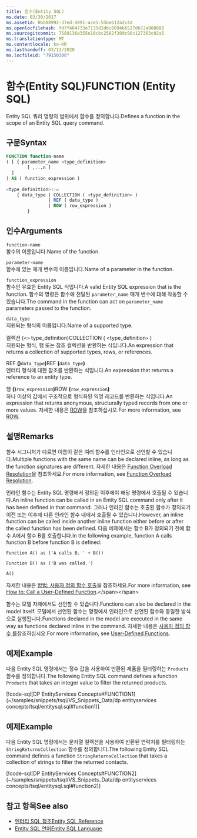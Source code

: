 ```yaml
---
title: 함수(Entity SQL)
ms.date: 03/30/2017
ms.assetid: 0bb88992-37ed-4991-ace5-55be612a2c4d
ms.openlocfilehash: fd7f484733e7135d2d6c8094b6527d672a988088
ms.sourcegitcommit: 7588136e355e10cbc2582f389c90c127363c02a5
ms.translationtype: MT
ms.contentlocale: ko-KR
ms.lasthandoff: 03/12/2020
ms.locfileid: "79150300"
---
```

# <a name="function-entity-sql"></a><span data-ttu-id="fdbfc-102">함수(Entity SQL)</span><span class="sxs-lookup"><span data-stu-id="fdbfc-102">FUNCTION (Entity SQL)</span></span>
<span data-ttu-id="fdbfc-103">Entity SQL 쿼리 명령의 범위에서 함수를 정의합니다.</span><span class="sxs-lookup"><span data-stu-id="fdbfc-103">Defines a function in the scope of an Entity SQL query command.</span></span>  
  
## <a name="syntax"></a><span data-ttu-id="fdbfc-104">구문</span><span class="sxs-lookup"><span data-stu-id="fdbfc-104">Syntax</span></span>  
  
```sql  
FUNCTION function-name  
( [ { parameter_name <type_definition>
        [ ,...n ]  
  ]  
) AS ( function_expression )
  
<type_definition>::=  
    { data_type | COLLECTION ( <type_definition> )
                | REF ( data_type )
                | ROW ( row_expression )
        }
```  
  
## <a name="arguments"></a><span data-ttu-id="fdbfc-105">인수</span><span class="sxs-lookup"><span data-stu-id="fdbfc-105">Arguments</span></span>  
 `function-name`  
 <span data-ttu-id="fdbfc-106">함수의 이름입니다.</span><span class="sxs-lookup"><span data-stu-id="fdbfc-106">Name of the function.</span></span>  
  
 `parameter-name`  
 <span data-ttu-id="fdbfc-107">함수에 있는 매개 변수의 이름입니다.</span><span class="sxs-lookup"><span data-stu-id="fdbfc-107">Name of a parameter in the function.</span></span>  
  
 `function_expression`  
 <span data-ttu-id="fdbfc-108">함수인 유효한 Entity SQL 식입니다.</span><span class="sxs-lookup"><span data-stu-id="fdbfc-108">A valid Entity SQL expression that is the function.</span></span> <span data-ttu-id="fdbfc-109">함수의 명령은 함수에 전달된 `parameter_name` 매개 변수에 대해 작동할 수 있습니다.</span><span class="sxs-lookup"><span data-stu-id="fdbfc-109">The command in the function can act on `parameter_name` parameters passed to the function.</span></span>  
  
 `data_type`  
 <span data-ttu-id="fdbfc-110">지원되는 형식의 이름입니다.</span><span class="sxs-lookup"><span data-stu-id="fdbfc-110">Name of a supported type.</span></span>  
  
 <span data-ttu-id="fdbfc-111">컬렉션 (<`>` type_definition)</span><span class="sxs-lookup"><span data-stu-id="fdbfc-111">COLLECTION ( <type_definition`>` )</span></span>  
 <span data-ttu-id="fdbfc-112">지원되는 형식, 행 또는 참조 컬렉션을 반환하는 식입니다.</span><span class="sxs-lookup"><span data-stu-id="fdbfc-112">An expression that returns a collection of supported types, rows, or references.</span></span>  
  
 <span data-ttu-id="fdbfc-113">REF **()**`data_type`**)**</span><span class="sxs-lookup"><span data-stu-id="fdbfc-113">REF **(**`data_type`**)**</span></span>  
 <span data-ttu-id="fdbfc-114">엔터티 형식에 대한 참조를 반환하는 식입니다.</span><span class="sxs-lookup"><span data-stu-id="fdbfc-114">An expression that returns a reference to an entity type.</span></span>  
  
 <span data-ttu-id="fdbfc-115">행 **()**`row_expression`**)**</span><span class="sxs-lookup"><span data-stu-id="fdbfc-115">ROW **(**`row_expression`**)**</span></span>  
 <span data-ttu-id="fdbfc-116">하나 이상의 값에서 구조적으로 형식화된 익명 레코드를 반환하는 식입니다.</span><span class="sxs-lookup"><span data-stu-id="fdbfc-116">An expression that returns anonymous, structurally typed records from one or more values.</span></span> <span data-ttu-id="fdbfc-117">자세한 내용은 [ROW](row-entity-sql.md)을 참조하십시오.</span><span class="sxs-lookup"><span data-stu-id="fdbfc-117">For more information, see [ROW](row-entity-sql.md).</span></span>  
  
## <a name="remarks"></a><span data-ttu-id="fdbfc-118">설명</span><span class="sxs-lookup"><span data-stu-id="fdbfc-118">Remarks</span></span>  
 <span data-ttu-id="fdbfc-119">함수 시그니처가 다르면 이름이 같은 여러 함수를 인라인으로 선언할 수 있습니다.</span><span class="sxs-lookup"><span data-stu-id="fdbfc-119">Multiple functions with the same name can be declared inline, as long as the function signatures are different.</span></span> <span data-ttu-id="fdbfc-120">자세한 내용은 [Function Overload Resolution](function-overload-resolution-entity-sql.md)을 참조하세요.</span><span class="sxs-lookup"><span data-stu-id="fdbfc-120">For more information, see [Function Overload Resolution](function-overload-resolution-entity-sql.md).</span></span>  
  
 <span data-ttu-id="fdbfc-121">인라인 함수는 Entity SQL 명령에서 정의된 이후에야 해당 명령에서 호출될 수 있습니다.</span><span class="sxs-lookup"><span data-stu-id="fdbfc-121">An inline function can be called in an Entity SQL command only after it has been defined in that command.</span></span> <span data-ttu-id="fdbfc-122">그러나 인라인 함수는 호출된 함수가 정의되기 이전 또는 이후에 다른 인라인 함수 내에서 호출될 수 있습니다.</span><span class="sxs-lookup"><span data-stu-id="fdbfc-122">However, an inline function can be called inside another inline function either before or after the called function has been defined.</span></span> <span data-ttu-id="fdbfc-123">다음 예제에서는 함수 B가 정의되기 전에 함수 A에서 함수 B를 호출합니다.</span><span class="sxs-lookup"><span data-stu-id="fdbfc-123">In the following example, function A calls function B before function B is defined:</span></span>  
  
 `Function A() as ('A calls B. ' + B())`  
  
 `Function B() as ('B was called.')`  
  
 `A()`  
  
 <span data-ttu-id="fdbfc-124">자세한 내용은 [방법: 사용자 정의 함수 호출](https://docs.microsoft.com/previous-versions/dotnet/netframework-4.0/dd490951(v=vs.100))을 참조하세요.</span><span class="sxs-lookup"><span data-stu-id="fdbfc-124">For more information, see [How to: Call a User-Defined Function](https://docs.microsoft.com/previous-versions/dotnet/netframework-4.0/dd490951(v=vs.100)).</span></span>  
  
 <span data-ttu-id="fdbfc-125">함수는 모델 자체에서도 선언할 수 있습니다.</span><span class="sxs-lookup"><span data-stu-id="fdbfc-125">Functions can also be declared in the model itself.</span></span> <span data-ttu-id="fdbfc-126">모델에서 선언된 함수는 명령에서 인라인으로 선언된 함수와 동일한 방식으로 실행됩니다.</span><span class="sxs-lookup"><span data-stu-id="fdbfc-126">Functions declared in the model are executed in the same way as functions declared inline in the command.</span></span> <span data-ttu-id="fdbfc-127">자세한 내용은 [사용자 정의 함수 를](user-defined-functions-entity-sql.md)참조하십시오.</span><span class="sxs-lookup"><span data-stu-id="fdbfc-127">For more information, see [User-Defined Functions](user-defined-functions-entity-sql.md).</span></span>  
  
## <a name="example"></a><span data-ttu-id="fdbfc-128">예제</span><span class="sxs-lookup"><span data-stu-id="fdbfc-128">Example</span></span>  
 <span data-ttu-id="fdbfc-129">다음 Entity SQL 명령에서는 정수 값을 사용하여 반환된 제품을 필터링하는 `Products` 함수를 정의합니다.</span><span class="sxs-lookup"><span data-stu-id="fdbfc-129">The following Entity SQL command defines a function `Products` that takes an integer value to filter the returned products.</span></span>  
  
 [!code-sql[DP EntityServices Concepts#FUNCTION1](~/samples/snippets/tsql/VS_Snippets_Data/dp entityservices concepts/tsql/entitysql.sql#function1)]  
  
## <a name="example"></a><span data-ttu-id="fdbfc-130">예제</span><span class="sxs-lookup"><span data-stu-id="fdbfc-130">Example</span></span>  
 <span data-ttu-id="fdbfc-131">다음 Entity SQL 명령에서는 문자열 컬렉션을 사용하여 반환된 연락처를 필터링하는 `StringReturnsCollection` 함수를 정의합니다.</span><span class="sxs-lookup"><span data-stu-id="fdbfc-131">The following Entity SQL command defines a function `StringReturnsCollection` that takes a collection of strings to filter the returned contacts.</span></span>  
  
 [!code-sql[DP EntityServices Concepts#FUNCTION2](~/samples/snippets/tsql/VS_Snippets_Data/dp entityservices concepts/tsql/entitysql.sql#function2)]  
  
## <a name="see-also"></a><span data-ttu-id="fdbfc-132">참고 항목</span><span class="sxs-lookup"><span data-stu-id="fdbfc-132">See also</span></span>

- [<span data-ttu-id="fdbfc-133">엔터티 SQL 참조</span><span class="sxs-lookup"><span data-stu-id="fdbfc-133">Entity SQL Reference</span></span>](entity-sql-reference.md)
- [<span data-ttu-id="fdbfc-134">Entity SQL 언어</span><span class="sxs-lookup"><span data-stu-id="fdbfc-134">Entity SQL Language</span></span>](entity-sql-language.md)
